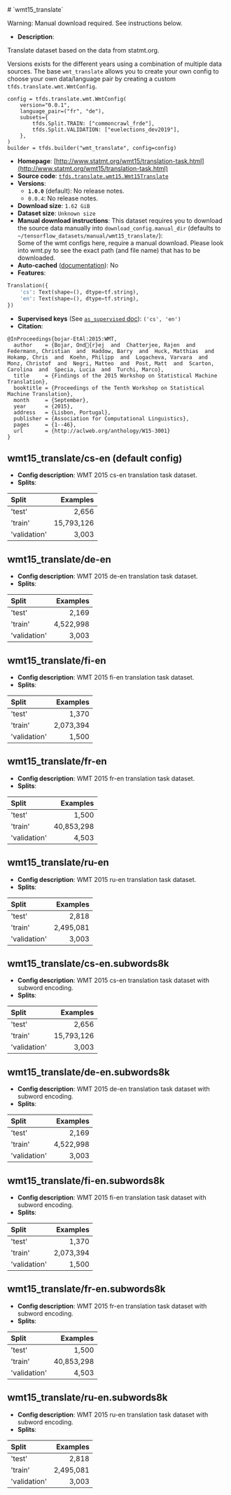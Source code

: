 <div itemscope itemtype="http://schema.org/Dataset">
  <div itemscope itemprop="includedInDataCatalog" itemtype="http://schema.org/DataCatalog">
    <meta itemprop="name" content="TensorFlow Datasets" />
  </div>
  <meta itemprop="name" content="wmt15_translate" />
  <meta itemprop="description" content="Translate dataset based on the data from statmt.org.&#10;&#10;Versions exists for the different years using a combination of multiple data&#10;sources. The base `wmt_translate` allows you to create your own config to choose&#10;your own data/language pair by creating a custom `tfds.translate.wmt.WmtConfig`.&#10;&#10;```&#10;config = tfds.translate.wmt.WmtConfig(&#10;    version=&quot;0.0.1&quot;,&#10;    language_pair=(&quot;fr&quot;, &quot;de&quot;),&#10;    subsets={&#10;        tfds.Split.TRAIN: [&quot;commoncrawl_frde&quot;],&#10;        tfds.Split.VALIDATION: [&quot;euelections_dev2019&quot;],&#10;    },&#10;)&#10;builder = tfds.builder(&quot;wmt_translate&quot;, config=config)&#10;```&#10;&#10;&#10;&#10;To use this dataset:&#10;&#10;```python&#10;import tensorflow_datasets as tfds&#10;&#10;ds = tfds.load(&#x27;wmt15_translate&#x27;, split=&#x27;train&#x27;)&#10;for ex in ds.take(4):&#10;  print(ex)&#10;```&#10;&#10;See [the guide](https://www.tensorflow.org/datasets/overview) for more&#10;informations on [tensorflow_datasets](https://www.tensorflow.org/datasets).&#10;&#10;" />
  <meta itemprop="url" content="https://www.tensorflow.org/datasets/catalog/wmt15_translate" />
  <meta itemprop="sameAs" content="http://www.statmt.org/wmt15/translation-task.html" />
  <meta itemprop="citation" content="&#10;@InProceedings{bojar-EtAl:2015:WMT,&#10;  author    = {Bojar, Ond{r}ej  and  Chatterjee, Rajen  and  Federmann, Christian  and  Haddow, Barry  and  Huck, Matthias  and  Hokamp, Chris  and  Koehn, Philipp  and  Logacheva, Varvara  and  Monz, Christof  and  Negri, Matteo  and  Post, Matt  and  Scarton, Carolina  and  Specia, Lucia  and  Turchi, Marco},&#10;  title     = {Findings of the 2015 Workshop on Statistical Machine Translation},&#10;  booktitle = {Proceedings of the Tenth Workshop on Statistical Machine Translation},&#10;  month     = {September},&#10;  year      = {2015},&#10;  address   = {Lisbon, Portugal},&#10;  publisher = {Association for Computational Linguistics},&#10;  pages     = {1--46},&#10;  url       = {http://aclweb.org/anthology/W15-3001}&#10;}&#10;" />
</div>
# `wmt15_translate`

Warning: Manual download required. See instructions below.

*   **Description**:

Translate dataset based on the data from statmt.org.

Versions exists for the different years using a combination of multiple data
sources. The base `wmt_translate` allows you to create your own config to choose
your own data/language pair by creating a custom `tfds.translate.wmt.WmtConfig`.

```
config = tfds.translate.wmt.WmtConfig(
    version="0.0.1",
    language_pair=("fr", "de"),
    subsets={
        tfds.Split.TRAIN: ["commoncrawl_frde"],
        tfds.Split.VALIDATION: ["euelections_dev2019"],
    },
)
builder = tfds.builder("wmt_translate", config=config)
```

*   **Homepage**:
    [http://www.statmt.org/wmt15/translation-task.html](http://www.statmt.org/wmt15/translation-task.html)
*   **Source code**:
    [`tfds.translate.wmt15.Wmt15Translate`](https://github.com/tensorflow/datasets/tree/master/tensorflow_datasets/translate/wmt15.py)
*   **Versions**:
    *   **`1.0.0`** (default): No release notes.
    *   `0.0.4`: No release notes.
*   **Download size**: `1.62 GiB`
*   **Dataset size**: `Unknown size`
*   **Manual download instructions**: This dataset requires you to download the
    source data manually into `download_config.manual_dir`
    (defaults to `~/tensorflow_datasets/manual/wmt15_translate/`):<br/>
    Some of the wmt configs here, require a manual download.
    Please look into wmt.py to see the exact path (and file name) that has to
    be downloaded.
*   **Auto-cached**
    ([documentation](https://www.tensorflow.org/datasets/performances#auto-caching)):
    No
*   **Features**:

```python
Translation({
    'cs': Text(shape=(), dtype=tf.string),
    'en': Text(shape=(), dtype=tf.string),
})
```
*   **Supervised keys** (See
    [`as_supervised` doc](https://www.tensorflow.org/datasets/api_docs/python/tfds/load)):
    `('cs', 'en')`
*   **Citation**:

```
@InProceedings{bojar-EtAl:2015:WMT,
  author    = {Bojar, Ond{r}ej  and  Chatterjee, Rajen  and  Federmann, Christian  and  Haddow, Barry  and  Huck, Matthias  and  Hokamp, Chris  and  Koehn, Philipp  and  Logacheva, Varvara  and  Monz, Christof  and  Negri, Matteo  and  Post, Matt  and  Scarton, Carolina  and  Specia, Lucia  and  Turchi, Marco},
  title     = {Findings of the 2015 Workshop on Statistical Machine Translation},
  booktitle = {Proceedings of the Tenth Workshop on Statistical Machine Translation},
  month     = {September},
  year      = {2015},
  address   = {Lisbon, Portugal},
  publisher = {Association for Computational Linguistics},
  pages     = {1--46},
  url       = {http://aclweb.org/anthology/W15-3001}
}
```

## wmt15_translate/cs-en (default config)

*   **Config description**: WMT 2015 cs-en translation task dataset.
*   **Splits**:

Split        | Examples
:----------- | ---------:
'test'       | 2,656
'train'      | 15,793,126
'validation' | 3,003

## wmt15_translate/de-en

*   **Config description**: WMT 2015 de-en translation task dataset.
*   **Splits**:

Split        | Examples
:----------- | --------:
'test'       | 2,169
'train'      | 4,522,998
'validation' | 3,003

## wmt15_translate/fi-en

*   **Config description**: WMT 2015 fi-en translation task dataset.
*   **Splits**:

Split        | Examples
:----------- | --------:
'test'       | 1,370
'train'      | 2,073,394
'validation' | 1,500

## wmt15_translate/fr-en

*   **Config description**: WMT 2015 fr-en translation task dataset.
*   **Splits**:

Split        | Examples
:----------- | ---------:
'test'       | 1,500
'train'      | 40,853,298
'validation' | 4,503

## wmt15_translate/ru-en

*   **Config description**: WMT 2015 ru-en translation task dataset.
*   **Splits**:

Split        | Examples
:----------- | --------:
'test'       | 2,818
'train'      | 2,495,081
'validation' | 3,003

## wmt15_translate/cs-en.subwords8k

*   **Config description**: WMT 2015 cs-en translation task dataset with subword
    encoding.
*   **Splits**:

Split        | Examples
:----------- | ---------:
'test'       | 2,656
'train'      | 15,793,126
'validation' | 3,003

## wmt15_translate/de-en.subwords8k

*   **Config description**: WMT 2015 de-en translation task dataset with subword
    encoding.
*   **Splits**:

Split        | Examples
:----------- | --------:
'test'       | 2,169
'train'      | 4,522,998
'validation' | 3,003

## wmt15_translate/fi-en.subwords8k

*   **Config description**: WMT 2015 fi-en translation task dataset with subword
    encoding.
*   **Splits**:

Split        | Examples
:----------- | --------:
'test'       | 1,370
'train'      | 2,073,394
'validation' | 1,500

## wmt15_translate/fr-en.subwords8k

*   **Config description**: WMT 2015 fr-en translation task dataset with subword
    encoding.
*   **Splits**:

Split        | Examples
:----------- | ---------:
'test'       | 1,500
'train'      | 40,853,298
'validation' | 4,503

## wmt15_translate/ru-en.subwords8k

*   **Config description**: WMT 2015 ru-en translation task dataset with subword
    encoding.
*   **Splits**:

Split        | Examples
:----------- | --------:
'test'       | 2,818
'train'      | 2,495,081
'validation' | 3,003
